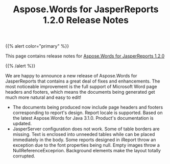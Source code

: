 ﻿---
title: Aspose.Words for JasperReports 1.2.0 Release Notes
second_title: Aspose.Words for JasperReports
articleTitle: Aspose.Words for JasperReports 1.2.0 Release Notes
linktitle: Aspose.Words for JasperReports 1.2.0 Release Notes
description: "Aspose.Words for JasperReports 1.2.0 Release Notes – the latest updates and fixes."
type: docs
weight: 20
url: /jasperreports/aspose-words-for-jasperreports-1-2-0-release-notes/
---

{{% alert color="primary" %}}

This page contains release notes for [Aspose.Words for JasperReports 1.2.0](https://downloads.aspose.com/words/jasperreports/new-releases/aspose.words-for-jasperreports-1.2.0/)

{{% /alert %}}

We are happy to announce a new release of Aspose.Words for JasperReports that contains a great deal of fixes and enhancements. The most noticeable improvement is the full support of Microsoft Word page headers and footers, which means the documents being generated get much more natural and easy to edit!

- The documents being produced now include page headers and footers corresponding to report's design.
  Report locale is supported. 
  Based on the latest Aspose.Words for Java 3.1.0. 
  Product's documentation is updated. 
- JasperServer configuration does not work.
  Some of table borders are missing. 
  Text is enclosed into unneeded tables while can be placed immediately in the body. 
  Some reports designed in iReport throw an exception due to the font properties being null. 
  Empty images throw a NullReferenceExceprion. 
  Background elements make the layout totally corrupted. 
